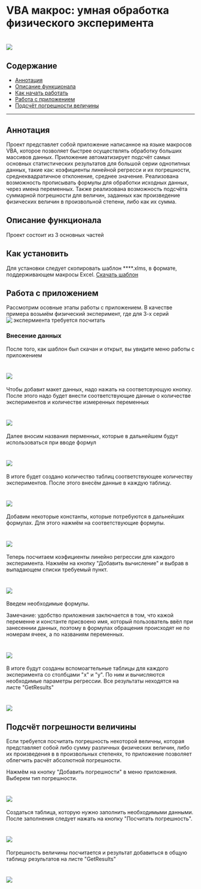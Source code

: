 # VBA макрос: умная обработка физического эксперимента
<h1 align="left">
    <img src="img/main_screen_2.png">
</h1>

## Содержание
- [Аннотация](#аннотация)
- [Описание функционала](#описание-функционала)
- [Как начать работать](#как-начать-работать)
- [Работа с приложением](#работа-с-приложением)
- [Подсчёт погрешности величины](#подсчёт-погрешности-величины)

---

## Аннотация
Проект представлет собой приложение написанное на языке макросов VBA, которое позволяет быстрее осуществлять обработку больших массивов данных. Приложение автоматизирует подсчёт самых основных статистических результатов для большой серии однотипных данных, такие как: коэфициенты линейной регресси и их погрешности, среднеквадратичное отклонение, среднее значение. Реализована возможность прописывать формулы для обработки исходных данных, через имена переменных. Также реализована возможность подсчёта суммарной погрешности для величин, заданных как произведение физических величин в произвольной степени, либо как их сумма.
## Описание функционала
Проект состоит из 3 основных частей
## Как установить
Для установки следует скопировать шаблон ****.xlms, в формате, поддерживающем макросы Excel.
[Скачать шаблон](https://vk.com/id527618351)
## Работа с приложением
Рассмотрим осовные этапы работы с приложением. В качестве примера возьмём физический эксперимент, где для 3-х серий экспермиента требуется посчитать
<img align="left" src="img/main_screen.png">

### Внесение данных
После того, как шаблон был скачан и открыт, вы увидите меню работы с приложением
<h1 align="left">
    <img src="img/menu_screen.png">
</h1>
Чтобы добавит макет данных, надо нажать на соответсвующую кнопку. После этого надо будет внести соответствующие
данные о количестве экспериментов и количестве измеренных переменных

<h1 align="left">
    <img src="img/experiment_table_first.png">
</h1>
Далее вносим названия перменных, которые в дальнейшем будут использоваться при вводе формул
<h1 align="left">
    <img src="img/experiment_table_names.png">
</h1>
В итоге будет создано количество таблиц соответствующее количеству экспериментов.
После этого внесём данные в каждую таблицу.
<h1 align="left">
    <img src="img/experiment_table_tables_created.png">
</h1>

Добавим некоторые константы, которые потребуются в дальнейших формулах. Для этого
нажмём на соответствующие формулы.
<h1 align="left">
    <img src="img/experiment_table_add_constants.png">
</h1>

Теперь посчитаем коэфициенты линейно регрессии для каждого эксперимента. Нажмём на кнопку "Добавить вычисление" и выбрав в выпадающем списки требуемый пункт.

<h1 align="left">
    <img src="img/experiment_table_add_formulas.png">
</h1>

Введем необходимые формулы.

Замечание: удобство приложения заключается в том, что кажой переменне и константе присвоено имя, который пользователь ввёл при занесеннии данных,
поэтому в формулах обращения происходят не по номерам ячеек, а по названиям переменных.
<h1 align="left">
    <img src="img/experiment_table_input_formulas.png">
</h1>

В итоге будут созданы вспомоагтельные таблицы для каждого эксперимента со столбцами "x" и "y". По ним и вычисляются необходимые параметры регрессии.
Все результаты неходятся на листе "GetResults"
<h1 align="left">
    <img src="img/results_screen.png">
</h1>

## Подсчёт погрешности величины
Если требуется посчитать погрешность некоторой величны, которая представляет собой либо сумму различных физических величин, либо
их произведения в в произвольных степенях, то приложение позволяет облегчить расчёт абсолютной погрешности.

Нажмём на кнопку "Добавить погрешности" в меню приложения. Выберем тип погрешности.
<h1 align="left">
    <img src="img/sigma_chose_option.png">
</h1>

Создаться таблица, которую нужно заполнить необходимыми данными. После заполнения следует нажать на кнопку "Посчитать погрешность".
<h1 align="left">
    <img src="img/sigma_table.png">
</h1>

Погрешность величины посчитается и результат добавиться в общую таблицу результатов на листе "GetResults"
<h1 align="left">
    <img src="img/sigma_result.png">
</h1>